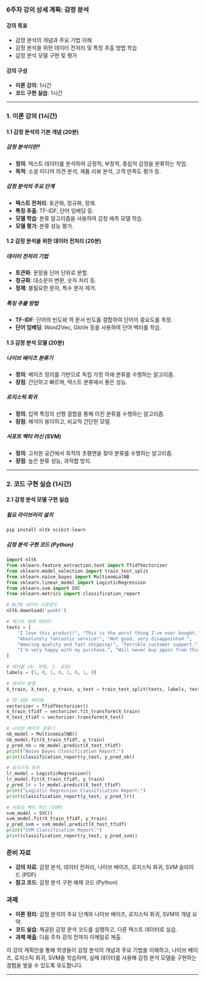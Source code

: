 ### 6주차 강의 상세 계획: 감정 분석

#### 강의 목표
- 감정 분석의 개념과 주요 기법 이해
- 감정 분석을 위한 데이터 전처리 및 특징 추출 방법 학습
- 감정 분석 모델 구현 및 평가

#### 강의 구성
- **이론 강의**: 1시간
- **코드 구현 실습**: 1시간

---

### 1. 이론 강의 (1시간)

#### 1.1 감정 분석의 기본 개념 (20분)

##### 감정 분석이란?
- **정의**: 텍스트 데이터를 분석하여 긍정적, 부정적, 중립적 감정을 분류하는 작업.
- **목적**: 소셜 미디어 의견 분석, 제품 리뷰 분석, 고객 만족도 평가 등.

##### 감정 분석의 주요 단계
- **텍스트 전처리**: 토큰화, 정규화, 정제.
- **특징 추출**: TF-IDF, 단어 임베딩 등.
- **모델 학습**: 분류 알고리즘을 사용하여 감정 예측 모델 학습.
- **모델 평가**: 분류 성능 평가.

#### 1.2 감정 분석을 위한 데이터 전처리 (20분)

##### 데이터 전처리 기법
- **토큰화**: 문장을 단어 단위로 분할.
- **정규화**: 대소문자 변환, 숫자 처리 등.
- **정제**: 불필요한 문자, 특수 문자 제거.

##### 특징 추출 방법
- **TF-IDF**: 단어의 빈도와 역 문서 빈도를 결합하여 단어의 중요도를 측정.
- **단어 임베딩**: Word2Vec, GloVe 등을 사용하여 단어 벡터를 학습.

#### 1.3 감정 분석 모델 (20분)

##### 나이브 베이즈 분류기
- **정의**: 베이즈 정리를 기반으로 독립 가정 하에 분류를 수행하는 알고리즘.
- **장점**: 간단하고 빠르며, 텍스트 분류에서 좋은 성능.

##### 로지스틱 회귀
- **정의**: 입력 특징의 선형 결합을 통해 이진 분류를 수행하는 알고리즘.
- **장점**: 해석이 용이하고, 비교적 간단한 모델.

##### 서포트 벡터 머신 (SVM)
- **정의**: 고차원 공간에서 최적의 초평면을 찾아 분류를 수행하는 알고리즘.
- **장점**: 높은 분류 성능, 과적합 방지.

---

### 2. 코드 구현 실습 (1시간)

#### 2.1 감정 분석 모델 구현 실습

##### 필요 라이브러리 설치
```bash
pip install nltk scikit-learn
```

##### 감정 분석 구현 코드 (Python)
```python
import nltk
from sklearn.feature_extraction.text import TfidfVectorizer
from sklearn.model_selection import train_test_split
from sklearn.naive_bayes import MultinomialNB
from sklearn.linear_model import LogisticRegression
from sklearn.svm import SVC
from sklearn.metrics import classification_report

# NLTK 데이터 다운로드
nltk.download('punkt')

# 텍스트 예제 데이터
texts = [
    "I love this product!", "This is the worst thing I've ever bought.",
    "Absolutely fantastic service!", "Not good, very disappointed.",
    "Amazing quality and fast shipping!", "Terrible customer support.",
    "I'm very happy with my purchase.", "Will never buy again from this store."
]

# 레이블 (0: 부정, 1: 긍정)
labels = [1, 0, 1, 0, 1, 0, 1, 0]

# 데이터 분할
X_train, X_test, y_train, y_test = train_test_split(texts, labels, test_size=0.25, random_state=42)

# TF-IDF 벡터화
vectorizer = TfidfVectorizer()
X_train_tfidf = vectorizer.fit_transform(X_train)
X_test_tfidf = vectorizer.transform(X_test)

# 나이브 베이즈 분류기
nb_model = MultinomialNB()
nb_model.fit(X_train_tfidf, y_train)
y_pred_nb = nb_model.predict(X_test_tfidf)
print("Naive Bayes Classification Report:")
print(classification_report(y_test, y_pred_nb))

# 로지스틱 회귀
lr_model = LogisticRegression()
lr_model.fit(X_train_tfidf, y_train)
y_pred_lr = lr_model.predict(X_test_tfidf)
print("Logistic Regression Classification Report:")
print(classification_report(y_test, y_pred_lr))

# 서포트 벡터 머신 (SVM)
svm_model = SVC()
svm_model.fit(X_train_tfidf, y_train)
y_pred_svm = svm_model.predict(X_test_tfidf)
print("SVM Classification Report:")
print(classification_report(y_test, y_pred_svm))
```

### 준비 자료
- **강의 자료**: 감정 분석, 데이터 전처리, 나이브 베이즈, 로지스틱 회귀, SVM 슬라이드 (PDF)
- **참고 코드**: 감정 분석 구현 예제 코드 (Python)

### 과제
- **이론 정리**: 감정 분석의 주요 단계와 나이브 베이즈, 로지스틱 회귀, SVM의 개념 요약.
- **코드 실습**: 제공된 감정 분석 코드를 실행하고, 다른 텍스트 데이터로 실습.
- **과제 제출**: 다음 주차 강의 전까지 이메일로 제출.

이 강의 계획안을 통해 학생들이 감정 분석의 개념과 주요 기법을 이해하고, 나이브 베이즈, 로지스틱 회귀, SVM을 학습하며, 실제 데이터를 사용해 감정 분석 모델을 구현하는 경험을 쌓을 수 있도록 유도합니다.

---
